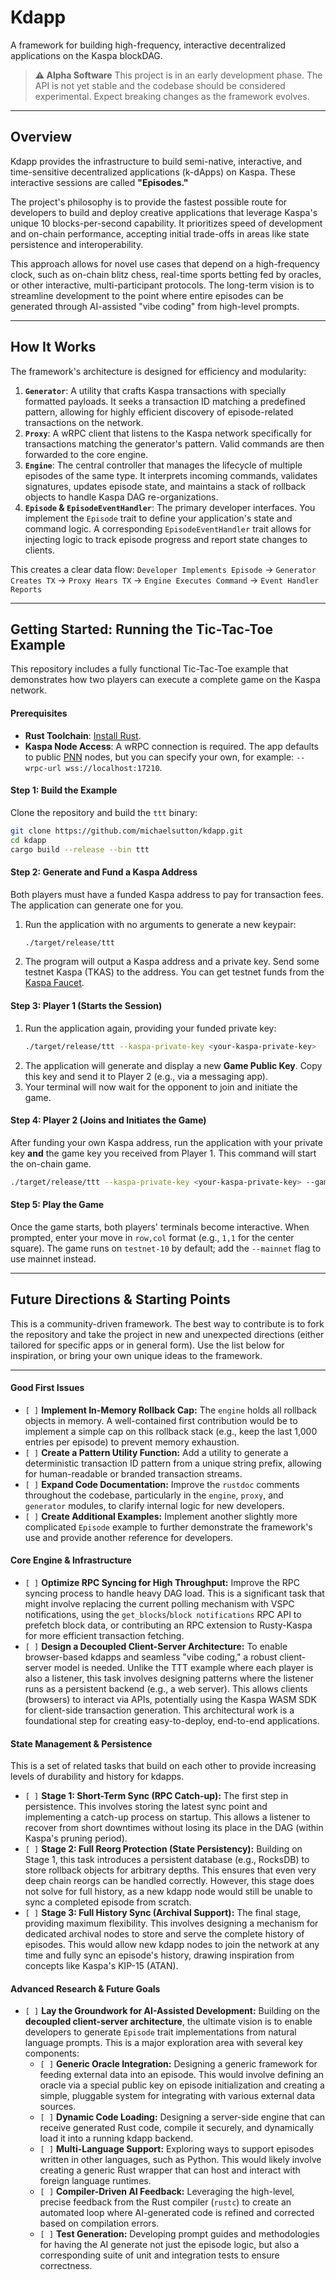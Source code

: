 # Kdapp

A framework for building high-frequency, interactive decentralized applications on the Kaspa blockDAG.

> **⚠️ Alpha Software**
> This project is in an early development phase. The API is not yet stable and the codebase should be considered experimental. Expect breaking changes as the framework evolves.

-----

## Overview

Kdapp provides the infrastructure to build semi-native, interactive, and time-sensitive decentralized applications (k-dApps) on Kaspa. These interactive sessions are called **"Episodes."**

The project's philosophy is to provide the fastest possible route for developers to build and deploy creative applications that leverage Kaspa's unique 10 blocks-per-second capability. It prioritizes speed of development and on-chain performance, accepting initial trade-offs in areas like state persistence and interoperability.

This approach allows for novel use cases that depend on a high-frequency clock, such as on-chain blitz chess, real-time sports betting fed by oracles, or other interactive, multi-participant protocols. The long-term vision is to streamline development to the point where entire episodes can be generated through AI-assisted "vibe coding" from high-level prompts.

-----

## How It Works

The framework's architecture is designed for efficiency and modularity:

1.  **`Generator`**: A utility that crafts Kaspa transactions with specially formatted payloads. It seeks a transaction ID matching a predefined pattern, allowing for highly efficient discovery of episode-related transactions on the network.
2.  **`Proxy`**: A wRPC client that listens to the Kaspa network specifically for transactions matching the generator's pattern. Valid commands are then forwarded to the core engine.
3.  **`Engine`**: The central controller that manages the lifecycle of multiple episodes of the same type. It interprets incoming commands, validates signatures, updates episode state, and maintains a stack of rollback objects to handle Kaspa DAG re-organizations.
4.  **`Episode` & `EpisodeEventHandler`**: The primary developer interfaces. You implement the `Episode` trait to define your application's state and command logic. A corresponding `EpisodeEventHandler` trait allows for injecting logic to track episode progress and report state changes to clients.

This creates a clear data flow:
`Developer Implements Episode` → `Generator Creates TX` → `Proxy Hears TX` → `Engine Executes Command` → `Event Handler Reports`

-----

## Getting Started: Running the Tic-Tac-Toe Example

This repository includes a fully functional Tic-Tac-Toe example that demonstrates how two players can execute a complete game on the Kaspa network.

#### Prerequisites

  * **Rust Toolchain**: [Install Rust](https://www.rust-lang.org/tools/install).
  * **Kaspa Node Access**: A wRPC connection is required. The app defaults to public [PNN](https://kaspa.aspectron.org/rpc/pnn.html) nodes, but you can specify your own, for example: `--wrpc-url wss://localhost:17210`.

#### Step 1: Build the Example

Clone the repository and build the `ttt` binary:

```bash
git clone https://github.com/michaelsutton/kdapp.git
cd kdapp
cargo build --release --bin ttt
```

#### Step 2: Generate and Fund a Kaspa Address

Both players must have a funded Kaspa address to pay for transaction fees. The application can generate one for you.

1.  Run the application with no arguments to generate a new keypair:
    ```bash
    ./target/release/ttt
    ```
2.  The program will output a Kaspa address and a private key. Send some testnet Kaspa (TKAS) to the address. You can get testnet funds from the [Kaspa Faucet](https://www.google.com/search?q=https://faucet.kaspanet.io/).

#### Step 3: Player 1 (Starts the Session)

1.  Run the application again, providing your funded private key:
    ```bash
    ./target/release/ttt --kaspa-private-key <your-kaspa-private-key>
    ```
2.  The application will generate and display a new **Game Public Key**. Copy this key and send it to Player 2 (e.g., via a messaging app).
3.  Your terminal will now wait for the opponent to join and initiate the game.

#### Step 4: Player 2 (Joins and Initiates the Game)

After funding your own Kaspa address, run the application with your private key **and** the game key you received from Player 1. This command will start the on-chain game.

```bash
./target/release/ttt --kaspa-private-key <your-kaspa-private-key> --game-opponent-key <player-1-game-key>
```

#### Step 5: Play the Game

Once the game starts, both players' terminals become interactive. When prompted, enter your move in `row,col` format (e.g., `1,1` for the center square). The game runs on `testnet-10` by default; add the `--mainnet` flag to use mainnet instead.

-----

## Future Directions & Starting Points

This is a community-driven framework. The best way to contribute is to fork the repository and take the project in new and unexpected directions (either tailored for specific apps or in general form). Use the list below for inspiration, or bring your own unique ideas to the framework.

-----

#### **Good First Issues**

  * `[ ]` **Implement In-Memory Rollback Cap:** The `engine` holds all rollback objects in memory. A well-contained first contribution would be to implement a simple cap on this rollback stack (e.g., keep the last 1,000 entries per episode) to prevent memory exhaustion.
  * `[ ]` **Create a Pattern Utility Function:** Add a utility to generate a deterministic transaction ID pattern from a unique string prefix, allowing for human-readable or branded transaction streams.
  * `[ ]` **Expand Code Documentation:** Improve the `rustdoc` comments throughout the codebase, particularly in the `engine`, `proxy`, and `generator` modules, to clarify internal logic for new developers.
  * `[ ]` **Create Additional Examples:** Implement another slightly more complicated `Episode` example to further demonstrate the framework's use and provide another reference for developers.

#### **Core Engine & Infrastructure**

  * `[ ]` **Optimize RPC Syncing for High Throughput:** Improve the RPC syncing process to handle heavy DAG load. This is a significant task that might involve replacing the current polling mechanism with VSPC notifications, using the `get_blocks`/`block notifications` RPC API to prefetch block data, or contributing an RPC extension to Rusty-Kaspa for more efficient transaction fetching.
  * `[ ]` **Design a Decoupled Client-Server Architecture:** To enable browser-based kdapps and seamless "vibe coding," a robust client-server model is needed. Unlike the TTT example where each player is also a listener, this task involves designing patterns where the listener runs as a persistent backend (e.g., a web server). This allows clients (browsers) to interact via APIs, potentially using the Kaspa WASM SDK for client-side transaction generation. This architectural work is a foundational step for creating easy-to-deploy, end-to-end applications.

#### **State Management & Persistence**

This is a set of related tasks that build on each other to provide increasing levels of durability and history for kdapps.

  * `[ ]` **Stage 1: Short-Term Sync (RPC Catch-up):** The first step in persistence. This involves storing the latest sync point and implementing a catch-up process on startup. This allows a listener to recover from short downtimes without losing its place in the DAG (within Kaspa's pruning period).
  * `[ ]` **Stage 2: Full Reorg Protection (State Persistency):** Building on Stage 1, this task introduces a persistent database (e.g., RocksDB) to store rollback objects for arbitrary depths. This ensures that even very deep chain reorgs can be handled correctly. However, this stage does not solve for full history, as a new kdapp node would still be unable to sync a completed episode from scratch.
  * `[ ]` **Stage 3: Full History Sync (Archival Support):** The final stage, providing maximum flexibility. This involves designing a mechanism for dedicated archival nodes to store and serve the complete history of episodes. This would allow new kdapp nodes to join the network at any time and fully sync an episode's history, drawing inspiration from concepts like Kaspa's KIP-15 (ATAN).

#### **Advanced Research & Future Goals**

  * `[ ]` **Lay the Groundwork for AI-Assisted Development:** Building on the **decoupled client-server architecture**, the ultimate vision is to enable developers to generate `Episode` trait implementations from natural language prompts. This is a major exploration area with several key components:
      * `[ ]` **Generic Oracle Integration:** Designing a generic framework for feeding external data into an episode. This would involve defining an oracle via a special public key on episode initialization and creating a simple, pluggable system for integrating with various external data sources.
      * `[ ]` **Dynamic Code Loading:** Designing a server-side engine that can receive generated Rust code, compile it securely, and dynamically load it into a running kdapp backend.
      * `[ ]` **Multi-Language Support:** Exploring ways to support episodes written in other languages, such as Python. This would likely involve creating a generic Rust wrapper that can host and interact with foreign language runtimes.
      * `[ ]` **Compiler-Driven AI Feedback:** Leveraging the high-level, precise feedback from the Rust compiler (`rustc`) to create an automated loop where AI-generated code is refined and corrected based on compilation errors.
      * `[ ]` **Test Generation:** Developing prompt guides and methodologies for having the AI generate not just the episode logic, but also a corresponding suite of unit and integration tests to ensure correctness.
